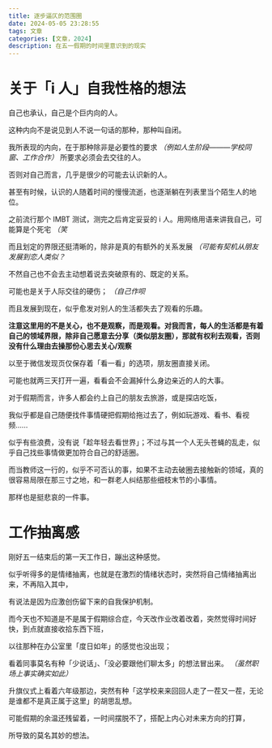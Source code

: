 ```yaml
---
title: 逐步逼仄的范围圈
date: 2024-05-05 23:28:55
tags: 文章
categories: [文章，2024]
description: 在五一假期的时间里意识到的现实
---
```


# 关于「i 人」自我性格的想法

自己也承认，自己是个巨内向的人。

这种内向不是说见到人不说一句话的那种，那种叫自闭。

我所表现的内向，在于那种除非是必要性的要求 *（例如人生阶段———学校同窗、工作合作）* 所要求必须会去交往的人。

否则对自己而言，几乎是很少的可能去认识新的人。

甚至有时候，认识的人随着时间的慢慢流逝，也逐渐躺在列表里当个陌生人的地位。

之前流行那个 IMBT 测试，测完之后肯定妥妥的 i 人。用网络用语来讲我自己，可能算是个死宅 *（笑*

而且划定的界限还挺清晰的，除非是真的有额外的关系发展 *（可能有契机从朋友发展到恋人类似？*

不然自己也不会去主动想着说去突破原有的、既定的关系。

可能也是关于人际交往的硬伤； *（自己作呗*

而且发展到现在，似乎愈发对别人的生活都失去了观看的乐趣。

**注意这里用的不是关心，也不是观察，而是观看。对我而言，每人的生活都是有着自己的领域界限，除非自己愿意去分享（类似朋友圈），那就有权利去观看，否则没有什么理由去操那份心思去关心/观察**

以至于微信发现页仅保存着「看一看」的选项，朋友圈直接关闭。

可能也就两三天打开一遍，看看会不会漏掉什么身边亲近的人的大事。

对于假期而言，许多人都会约上自己的朋友去旅游，或是探店吃饭，

我似乎都是自己随便找件事情硬把假期给拖过去了，例如玩游戏、看书、看视频……

似乎有些浪费，没有说「趁年轻去看世界」；不过与其一个人无头苍蝇的乱走，似乎自己找些事情做更加符合自己的舒适圈。

而当教师这一行的，似乎不可否认的事，如果不主动去破圈去接触新的领域，真的很容易局限在那三寸之地，和一群老人纠结那些细枝末节的小事情。

那样也是挺悲哀的一件事。

# 工作抽离感

刚好五一结束后的第一天工作日，蹦出这种感觉。

似乎听得多的是情绪抽离，也就是在激烈的情绪状态时，突然将自己情绪抽离出来，不再陷入其中，

有说法是因为应激创伤留下来的自我保护机制。

而今天也不知道是不是属于假期综合症，今天改作业改着改着，突然觉得时间好快，到点就直接收拾东西下班，

以往那种在办公室里「度日如年」的感觉也没出现；

看着同事莫名有种「少说话」、「没必要跟他们聊太多」的想法冒出来。 *（虽然职场上事实确实如此）*

升旗仪式上看着六年级那边，突然有种「这学校来来回回人走了一茬又一茬，无论是谁都不是真正属于这里」的胡思乱想。

可能假期的余温还残留着，一时间摆脱不了，搭配上内心对未来方向的打算，

所导致的莫名其妙的想法。